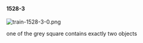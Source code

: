 #### 1528-3
![train-1528-3-0.png](https://github.com/lil-lab/nlvr/raw/master/nlvr/train/images/58/train-1528-3-0.png "train-1528-3-0.png")

one of the grey square contains exactly two objects